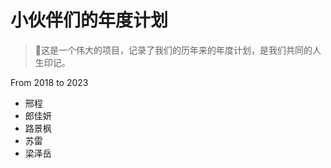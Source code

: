 <!-- _coverpage.md -->

# 小伙伴们的年度计划 

> 💪这是一个伟大的项目，记录了我们的历年来的年度计划，是我们共同的人生印记。

From 2018 to 2023

- 邢程
- 郎佳妍
- 路景枫
- 苏雷
- 梁泽岳
